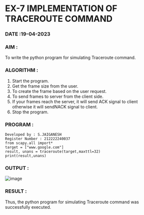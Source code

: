 # EX-7 IMPLEMENTATION OF TRACEROUTE COMMAND

### DATE :19-04-2023

### AIM :
To write the python program for simulating Traceroute command.
### ALGORITHM :
1. Start the program.
2. Get the frame size from the user.
3. To create the frame based on the user request.
4. To send frames to server from the client side.
5. If your frames reach the server, it will send ACK signal to client otherwise it will sendNACK
signal to client.
6. Stop the program.

### PROGRAM :
```
Developed by : S.JAIGANESH
Register Number : 212222240037
from scapy.all import*
target = ["www.google.com"]
result, unans = traceroute(target,maxttl=32)
print(result,unans)
```

### OUTPUT :
![image](https://github.com/gowrisankarponnusamy/EX-7/assets/119393123/9aa37606-7621-4e28-8e19-ca8542bf31a0)

### RESULT :
Thus, the python program for simulating Traceroute command was successfully executed.
